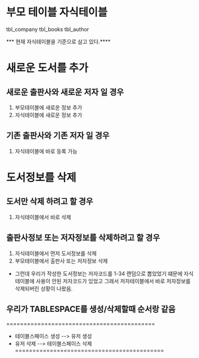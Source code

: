 # 부모 테이블        자식테이블
tbl_company         tbl_books
tbl_author


*** 현재 자식테이블을 기준으로 삼고 있다.****

# 새로운 도서를 추가

## 새로운 출판사와 새로운 저자 일 경우

1. 부모테이블에 새로운 정보 추가
2. 자식테이블에 새로운 정보 추가

## 기존 출판사와 기존 저자 일 경우

1. 자식테이블에 바로 등록 가능


# 도서정보를 삭제

## 도서만 삭제 하려고 할 경우

1.  자식테이블에서 바로 삭제

## 출판사정보 또는 저자정보를 삭제하려고 할 경우

1. 자식테이블에서 먼저 도서정보를 삭제
2. 부모테이블에서 출판사 또는 저자정보 삭제


* 그런데 우리가 작성한 도서정보는 저자코드를 1-34 랜덤으로 뽑았었기 떄문에
  자식테이블에 사용이 안된 저자코드가 있었고
  그래서 저자테이블에서 바로 저자정보를 삭제되버린 상황이 나왔음.


## 우리가 TABLESPACE를 생성/삭제할때 순서랑 같음
===========================================
* 테이블스페이스 생성 --> 유저 생성
* 유저 삭제 --> 테이블스페이스 삭제  
===========================================

